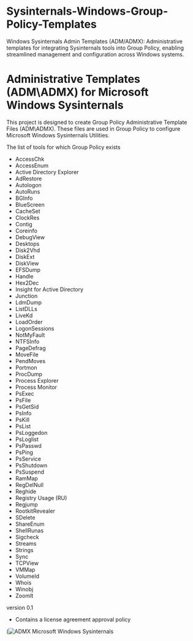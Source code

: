 # Sysinternals-Windows-Group-Policy-Templates
Windows Sysinternals Admin Templates (ADM/ADMX): Administrative templates for integrating Sysinternals tools into Group Policy, enabling streamlined management and configuration across Windows systems.
# Administrative Templates (ADM\ADMX) for Microsoft Windows Sysinternals
This project is designed to create Group Policy Administrative Template Files (ADM\ADMX). These files are used in Group Policy to configure Microsoft Windows Sysinternals Utilities.


The list of tools for which Group Policy exists
- AccessChk
- AccessEnum
- Active Directory Explorer
- AdRestore
- Autologon
- AutoRuns
- BGInfo
- BlueScreen
- CacheSet
- ClockRes
- Contig
- Coreinfo
- DebugView
- Desktops
- Disk2Vhd
- DiskExt
- DiskView
- EFSDump
- Handle
- Hex2Dec
- Insight for Active Directory
- Junction
- LdmDump
- ListDLLs
- LiveKd
- LoadOrder
- LogonSessions
- NotMyFault
- NTFSInfo
- PageDefrag
- MoveFile
- PendMoves
- Portmon
- ProcDump
- Process Explorer
- Process Monitor
- PsExec
- PsFile
- PsGetSid
- PsInfo
- PsKill
- PsList
- PsLoggedon
- PsLoglist
- PsPasswd
- PsPing
- PsService
- PsShutdown
- PsSuspend
- RamMap
- RegDelNull
- Reghide
- Registry Usage (RU)
- Regjump
- RootkitRevealer
- SDelete
- ShareEnum
- ShellRunas
- Sigcheck
- Streams
- Strings
- Sync
- TCPView
- VMMap
- VolumeId
- Whois
- Winobj
- ZoomIt

version 0.1
- Contains a license agreement approval policy

(![ADMX Microsoft Windows Sysinternals](https://github.com/user-attachments/assets/cb894d9b-8c0c-4874-b068-2ada0e3d13a9)

